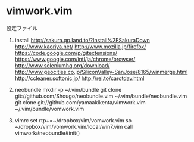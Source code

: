 vimwork.vim
===========
設定ファイル

1. install
http://sakura.qp.land.to/?Install%2FSakuraDown
http://www.kaoriya.net/
http://www.mozilla.jp/firefox/
https://code.google.com/p/gitextensions/
https://www.google.com/intl/ja/chrome/browser/
http://www.seleniumhq.org/download/
http://www.geocities.co.jp/SiliconValley-SanJose/8165/winmerge.html
http://ccleaner.softonic.jp/
http://rei.to/carotdav.html

2. neobundle
mkdir -p ~/.vim/bundle
git clone git://github.com/Shougo/neobundle.vim ~/.vim/bundle/neobundle.vim
git clone git://github.com/yamaakikenta/vimwork.vim ~/.vim/bundle/vomwork.vim

3. vimrc
set rtp+=~/dropbox/vim/vomwork.vim
so ~/dropbox/vim/vomwork.vim/local/win7.vim
call vimwork#neobundle#init()

